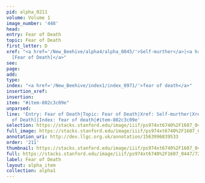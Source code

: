 ```yaml
---
pid: alpha_0211
volume: Volume 1
image_number: '448'
head: 
entry: Fear of Death
topic: Fear of Death
first_letter: D
xref: "<a href='/New_Beehive/alpha4/alpha_0845/'>Self-murther</a>|<a href='/New_Beehive/toc_vol2/toc2_109/'>424
  [Fear of Death]</a>"
see: 
page: 
add: 
type: 
index: "<a href='/New_Beehive/index1/index_0971/'>fear of death</a>"
insertion_xref: 
insertion: 
item: "#item-802c3c09e"
unparsed: 
line: 'Entry: Fear of Death|Topic: Fear of Death|Xref: Self-murther|Xref: 424 [Fear
  of Death]|Index: fear of death|#item-802c3c09e'
selection: https://stacks.stanford.edu/image/iiif/ps974xt6740%2F1607_0447/722,742,3052,564/full/0/default.jpg
full_image: https://stacks.stanford.edu/image/iiif/ps974xt6740%2F1607_0447/full/full/0/default.jpg
annotation_uri: http://dev.llgc.org.uk/annotation/1563996839533
order: '211'
thumbnail: https://stacks.stanford.edu/image/iiif/ps974xt6740%2F1607_0447/722,742,600,180/250,/0/default.jpg
full: https://stacks.stanford.edu/image/iiif/ps974xt6740%2F1607_0447/722,742,3052,564/full/0/default.jpg
label: Fear of Death
layout: alpha_item
collection: alpha1
---
```

